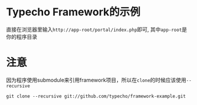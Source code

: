 Typecho Framework的示例
=================

直接在浏览器里输入`http://app-root/portal/index.php`即可, 其中`app-root`是你的程序目录

注意
====

因为程序使用submodule来引用framework项目，所以在`clone`的时候应该使用`--recursive`

```
git clone --recursive git://github.com/typecho/framework-example.git
```

